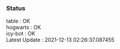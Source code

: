 ### Status


table : OK  
hogwarts : OK  
icy-bot : OK  
Latest Update : 2021-12-13 02:26:37.087455
